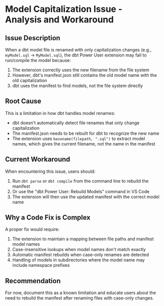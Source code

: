 # Model Capitalization Issue - Analysis and Workaround

## Issue Description
When a dbt model file is renamed with only capitalization changes (e.g., `myModel.sql` → `MyModel.sql`), the dbt Power User extension may fail to run/compile the model because:

1. The extension correctly uses the new filename from the file system
2. However, dbt's manifest.json still contains the old model name with the old capitalization
3. dbt uses the manifest to find models, not the file system directly

## Root Cause
This is a limitation in how dbt handles model renames:
- dbt doesn't automatically detect file renames that only change capitalization
- The manifest.json needs to be rebuilt for dbt to recognize the new name
- The extension uses `basename(filepath, ".sql")` to extract model names, which gives the current filename, not the name in the manifest

## Current Workaround
When encountering this issue, users should:

1. Run `dbt parse` or `dbt compile` from the command line to rebuild the manifest
2. Or use the "dbt Power User: Rebuild Models" command in VS Code
3. The extension will then use the updated manifest with the correct model name

## Why a Code Fix is Complex
A proper fix would require:
1. The extension to maintain a mapping between file paths and manifest model names
2. Case-insensitive lookups when model names don't match exactly
3. Automatic manifest rebuilds when case-only renames are detected
4. Handling of models in subdirectories where the model name may include namespace prefixes

## Recommendation
For now, document this as a known limitation and educate users about the need to rebuild the manifest after renaming files with case-only changes.
